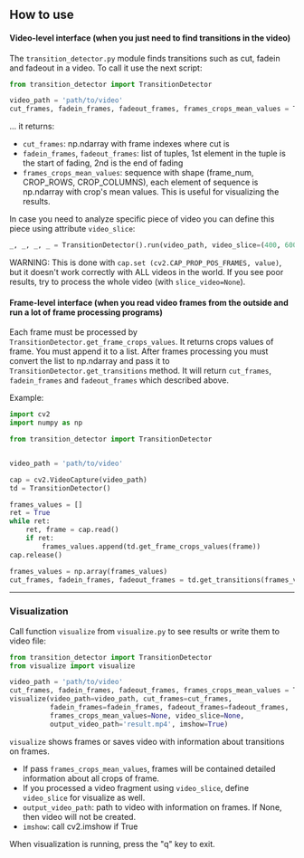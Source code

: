 ## How to use

#### Video-level interface (when you just need to find transitions in the video)

The `transition_detector.py` module finds transitions such as cut, fadein and fadeout in a video.
To call it use the next script:
```python
from transition_detector import TransitionDetector

video_path = 'path/to/video'
cut_frames, fadein_frames, fadeout_frames, frames_crops_mean_values = TransitionDetector().run(video_path)
```
... it returns:
- `cut_frames`: np.ndarray with frame indexes where cut is
- `fadein_frames`, `fadeout_frames`: list of tuples, 1st element in the tuple is the start of fading,
  2nd is the end of fading
- `frames_crops_mean_values`: sequence with shape (frame_num, CROP_ROWS, CROP_COLUMNS),
  each element of sequence is np.ndarray with crop's mean values. This is useful for visualizing the results.

In case you need to analyze specific piece of video you can define this piece using attribute `video_slice`:
```python
_, _, _, _ = TransitionDetector().run(video_path, video_slice=(400, 600))
```
WARNING: This is done with `cap.set (cv2.CAP_PROP_POS_FRAMES, value)`, but it doesn't work correctly
with ALL videos in the world. If you see poor results, try to process the whole video (with `slice_video=None`).

#### Frame-level interface (when you read video frames from the outside and run a lot of frame processing programs)

Each frame must be processed by `TransitionDetector.get_frame_crops_values`. It returns crops values of frame.
You must append it to a list. After frames processing you must convert the list to np.ndarray and pass it to 
`TransitionDetector.get_transitions` method. It will return `cut_frames`, `fadein_frames` and `fadeout_frames` 
which described above.

Example:
```python
import cv2
import numpy as np

from transition_detector import TransitionDetector


video_path = 'path/to/video'

cap = cv2.VideoCapture(video_path)
td = TransitionDetector()

frames_values = []
ret = True
while ret:
    ret, frame = cap.read()
    if ret:
        frames_values.append(td.get_frame_crops_values(frame))
cap.release()

frames_values = np.array(frames_values)
cut_frames, fadein_frames, fadeout_frames = td.get_transitions(frames_values)
```

---
### Visualization
Call function `visualize` from `visualize.py` to see results or write them to video file:
```python
from transition_detector import TransitionDetector
from visualize import visualize

video_path = 'path/to/video'
cut_frames, fadein_frames, fadeout_frames, frames_crops_mean_values = TransitionDetector().run(video_path)
visualize(video_path=video_path, cut_frames=cut_frames, 
          fadein_frames=fadein_frames, fadeout_frames=fadeout_frames, 
          frames_crops_mean_values=None, video_slice=None,
          output_video_path='result.mp4', imshow=True)
```
`visualize` shows frames or saves video with information about transitions on frames.
- If pass `frames_crops_mean_values`, frames will be contained detailed information about all crops of frame.
- If you processed a video fragment using `video_slice`, define `video_slice` for visualize as well.
- `output_video_path`: path to video with information on frames. If None, then video will not be created.
- `imshow`: call cv2.imshow if True

When visualization is running, press the "q" key to exit.
